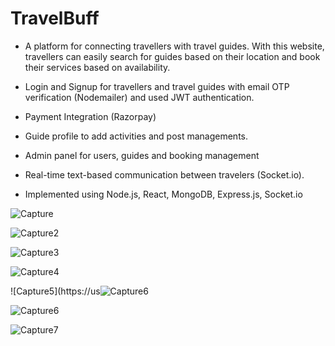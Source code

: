 # TravelBuff

- A platform for connecting travellers with travel guides. With this website, travellers can easily search for guides based on their 
location and book their services based on availability.

- Login and Signup for travellers and travel guides with email OTP
verification (Nodemailer) and used JWT authentication.

- Payment Integration (Razorpay)

- Guide profile to add activities and post managements.

- Admin panel for users, guides and booking management

- Real-time text-based communication between travelers (Socket.io).

- Implemented using Node.js, React, MongoDB, Express.js,
  Socket.io

![Capture](https://user-images.githubusercontent.com/103351267/220297528-de6cc1b4-77f7-4aac-88c7-6a360129abb7.PNG)

![Capture2](https://user-images.githubusercontent.com/103351267/220297648-cb463bb1-c234-4e91-8e14-f5447d5537ee.PNG)

![Capture3](https://user-images.githubusercontent.com/103351267/220297672-4b34835e-25cc-4947-b859-4b734ae165d5.PNG)

![Capture4](https://user-images.githubusercontent.com/103351267/220297699-ec90ad2c-039d-4703-83a6-2251ceda997b.PNG)

![Capture5](https://us![Capture6](https://user-images.githubusercontent.com/103351267/220297755-80ec36e6-410e-434d-991d-c7960c98a3c0.PNG)

![Capture6](https://user-images.githubusercontent.com/103351267/220298823-9b0484eb-2d77-4c82-b499-428d3fcd7159.PNG)

![Capture7](https://user-images.githubusercontent.com/103351267/220298874-8304e2c5-78d5-4eb1-890a-f0c50f7ae829.PNG)

